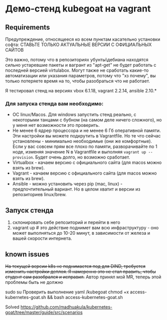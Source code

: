 # Демо-стенд kubegoat на vagrant

## Requirements

Предупреждение, относящееся ко всем пунктам касательно установки софта: СТАВЬТЕ ТОЛЬКО АКТУАЛЬНЫЕ ВЕРСИИ С ОФИЦИАЛЬНЫХ
САЙТОВ

Это важно, потому что в репозиториях убунты\дебиана находятся сильно устаревшие пакеты и вагрант из "apt-get" не будет
работать с последней версией virtulabox. Могут также не сработать какие-то автоматизации или указания параметров, потому
что "хз почему", вы только потеряете время на то, чтобы разобраться что не работает.

Я тестировал стенд на версиях vbox 6.1.18, vagrant 2.2.14, ansible 2.10.*

### Для запуска стенда вам необходимо:

- ОС linux/Macos. Для windows запустить стенд реально, с некоторыми танцами с бубном (на самом деле ничего сложного), но
  у меня нет возможности это проверить.
- Не менее 6 ядрер процессора и не менее 6 Гб оперативной памяти. Эти настройки вы можете подкрутить в Vagrantfile. Но
  те что сейчас установлены - минимально необходимые (они же комфортные). Если у вас совсем прям все плохо по памяти,
  разворачивайте по 1 ноде, изменяя значение N в Vagrantfile и выполняя `vagrant up --provision`. Будет очень долго, но
  возможно сработает.
- Virtualbox - качаем версию с официального сайта (для macos можно взять из brew).
- Vagrant - качаем версию с официального сайта (для macos можно взять из brew).
- Ansible - можно установить через pip (mac, linux) - предпочтительный вариант. Но в целом хватит и версии из
  репозиториев linux/brew.

## Запуск стенда

1. склонировать себе репозиторий и перейти в него
2. vagrant up # это действие поднимет вам всю инфраструктуру - оно может выполняться до 10-20 минут, в зависимости от
   железа и вашей скорости интернета.

## known issues

<s>На текущей версии k8s не поднимается под для DIND, требуется изменить настройки деплоя. Я намеренно это не стал править,
чтобы студент сам разобрался и исправил.</s>
Автор принял мой MR, теперь этой проблемы быть не должно


sudo su
Проверить выполнение yaml /kubegoat
chmod +x access-kubernetes-goat.sh && bash access-kubernetes-goat.sh

Solved https://github.com/madhuakula/kubernetes-goat/tree/master/guide/src/scenarios
